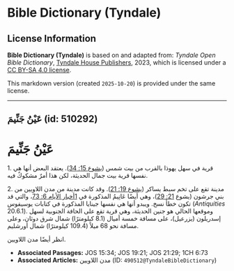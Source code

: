 # Bible Dictionary (Tyndale)

## License Information

**Bible Dictionary (Tyndale)** is based on and adapted from: _Tyndale Open Bible Dictionary_, [Tyndale House Publishers](https://tyndaleopenresources.com/), 2023, which is licensed under a [CC BY-SA 4.0 license](https://creativecommons.org/licenses/by-sa/4.0/legalcode.en).

This markdown version (created `2025-10-20`) is provided under the same license.



--------------------------------

## عَيْنُ جَنِّيمَ (id: 510292)

عَيْنُ جَنِّيمَ
===============

1\. قرية في سهل يهوذا بالقرب من بيت شمس ([يشوع 15: 34](https://ref.ly/Josh15:34)). يعتقد البعض أنها هي نفسها قرية بيت جمال الحديثة، لكن هذا أمرٌ مشكوكٌ فيه.

2\. مدينة تقع على تخم سبط يساكر ([يشوع 19: 21](https://ref.ly/Josh19:21)). وقد كانت مدينة من مدن اللاويين من بني جرشون (يشوع [21: 29](https://ref.ly/Josh21:29))، وهي أيضًا عَانِيمُ المذكورة في [1أخبار الأيام 6: 73](https://ref.ly/1Chr6:73)، والتي قد تكون خطأ نسخ. ويبدو أنها هي نفسها جينايا المذكورة في كتابات يوسيفوس (*Antiquities* 20\.6\.1\). وموقعها الحالي هو جنين الحديثة، وهي قرية تقع على الحافة الجنوبية لسهل إسدريلون (يزرعيل)، على مسافة خمسة أميال (8\.1 كيلومترًا) شمال شرق دوثان، وعلى مسافة نحو 68 ميلاً (109\.4 كيلومترًا) شمال أورشليم.

انظر أيضًا مدن اللاويين.

* **Associated Passages:** JOS 15:34; JOS 19:21; JOS 21:29; 1CH 6:73
* **Associated Articles:** مدن اللاويين (ID: `490512@TyndaleBibleDictionary`)

